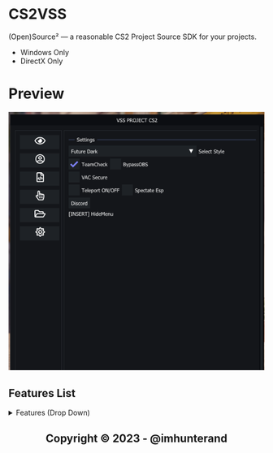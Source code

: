 # CS2VSS
(Open)Source² — a reasonable CS2 Project Source SDK for your projects.

- Windows Only
- DirectX Only

# Preview
![preview](https://raw.githubusercontent.com/imhunterand/CS2VSS/main/assets/Bypass.png)




## Features List
<details>
<summary>Features (Drop Down)</summary>
  
### [1] : AIMBOT
  * You can define your own shortcut keys.
  * can choose to lock the location  ( Head / Body / foot )
  * Smooth
  
### [2] : ESP 
  * 2D , 3D , SKELTON , BOX 
  * You can turn the feature on and off by yourself
  * Set the value to be able to show the distance you want to display.
  
### [3] : MISC
    * Crosshair 
    * Save Config
  
### [4] : SPOOFER
      * Updated
  </details>










<h2 align="center"> Copyright © 2023 - @imhunterand
